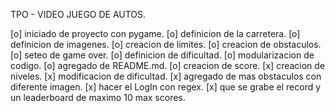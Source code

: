 TPO - VIDEO JUEGO DE AUTOS.

[o] iniciado de proyecto con pygame.
[o] definicion de la carretera.
[o] definicion de imagenes.
[o] creacion de limites.
[o] creacion de obstaculos.
[o] seteo de game over.
[o] definicion de dificultad.
[o] modularizacion de codigo.
[o] agregado de README.md.
[o] creacion de score.
[x] creacion de niveles.
[x] modificacion de dificultad.
[x] agregado de mas obstaculos con diferente imagen.
[x] hacer el LogIn con regex.
[x] que se grabe el record y un leaderboard de maximo 10 max scores.